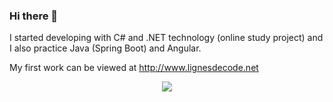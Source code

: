 
### Hi there 👋

I started developing with C# and .NET technology (online study project) and I also practice Java (Spring Boot) and Angular.

My first work can be viewed at http://www.lignesdecode.net

<p align="center">
  <img src="https://user-images.githubusercontent.com/105590069/209787089-f92598fd-3b2c-417d-a6ac-41396ee4749d.png">
  <!--![Lignesdecode net 430x237](https://user-images.githubusercontent.com/105590069/209784219-e4449f71-c258-4024-b864-9bb23658d889.png)-->
  <!--<img width="460" height="300" src="http://www.fillmurray.com/460/300">-->
</p>


<!--![Lignesdecode net 351x181](https://user-images.githubusercontent.com/105590069/209787089-f92598fd-3b2c-417d-a6ac-41396ee4749d.png)-->





<!--
**Sudo1999/Sudo1999** is a ✨ _special_ ✨ repository because its `README.md` (this file) appears on your GitHub profile.

Here are some ideas to get you started:

- 🔭 I’m currently working on ...
- 🌱 I’m currently learning ...
- 👯 I’m looking to collaborate on ...
- 🤔 I’m looking for help with ...
- 💬 Ask me about ...
- 📫 How to reach me: ...
- 😄 Pronouns: ...
- ⚡ Fun fact: ...
-->
